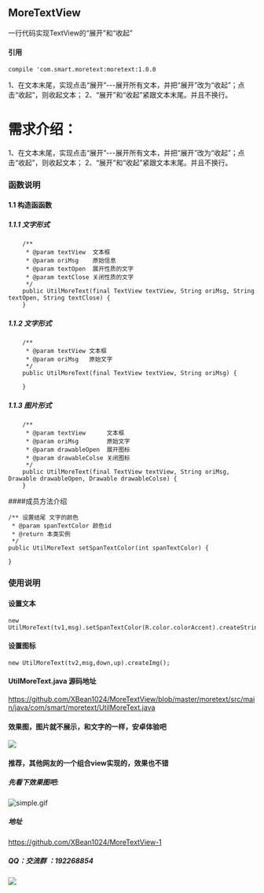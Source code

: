 ## MoreTextView
一行代码实现TextView的“展开”和“收起”
#### 引用
    compile 'com.smart.moretext:moretext:1.0.0
1、在文本末尾，实现点击“展开”---展开所有文本，并把“展开”改为“收起”；点击“收起”，则收起文本； 2、“展开”和“收起”紧跟文本末尾。并且不换行。
# 需求介绍：
1、在文本末尾，实现点击“展开”---展开所有文本，并把“展开”改为“收起”；点击“收起”，则收起文本；
2、“展开”和“收起”紧跟文本末尾。并且不换行。
### 函数说明
#### 1.1 构造函函数
 
##### 1.1.1 文字形式
        /**
         * @param textView  文本框
         * @param oriMsg    原始信息
         * @param textOpen  展开性质的文字
         * @param textClose 关闭性质的文字
         */
        public UtilMoreText(final TextView textView, String oriMsg, String textOpen, String textClose) {
        }
##### 1.1.2 文字形式    
        /**
         * @param textView 文本框
         * @param oriMsg   原始文字
         */
        public UtilMoreText(final TextView textView, String oriMsg) {
        
        }
##### 1.1.3 图片形式  
        /**
         * @param textView      文本框
         * @param oriMsg        原始文字
         * @param drawableOpen  展开图标
         * @param drawableColse 关闭图标
         */
        public UtilMoreText(final TextView textView, String oriMsg, Drawable drawableOpen, Drawable drawableColse) {
        }
####成员方法介绍
        
    /** 设置结尾 文字的颜色
     * @param spanTextColor 颜色id
     * @return 本类实例
     */
    public UtilMoreText setSpanTextColor(int spanTextColor) {
       
    }
### 使用说明
#### 设置文本
    new UtilMoreText(tv1,msg).setSpanTextColor(R.color.colorAccent).createString();
#### 设置图标
    new UtilMoreText(tv2,msg,down,up).createImg();
#### UtilMoreText.java 源码地址
https://github.com/XBean1024/MoreTextView/blob/master/moretext/src/main/java/com/smart/moretext/UtilMoreText.java
#### 效果图，图片就不展示，和文字的一样，安卓体验吧
![](https://github.com/xubinbin1024/MoreTextView/blob/master/gif/3.gif)

#### 推荐，其他网友的一个组合view实现的，效果也不错
##### 先看下效果图吧:
![simple.gif](https://github.com/1002326270xc/MoreTextView/blob/master/photo/demo.gif)
##### 地址
https://github.com/XBean1024/MoreTextView-1
##### QQ：交流群 ：192268854
![](https://github.com/Xbean1024/XHttp/blob/master/gif/QQ.JPG)
